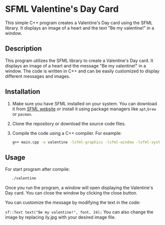 # SFML Valentine's Day Card

This simple C++ program creates a Valentine's Day card using the SFML library. It displays an image of a heart and the text "Be my valentine!" in a window.

## Description

This program utilizes the SFML library to create a Valentine's Day card. It displays an image of a heart and the message "Be my valentine!" in a window. The code is written in C++ and can be easily customized to display different messages and images.

## Installation

1. Make sure you have SFML installed on your system. You can download it from [SFML website](https://www.sfml-dev.org/download.php) or install it using package managers like `apt`,`brew` or `pacman`.

2. Clone the repository or download the source code files.

3. Compile the code using a C++ compiler. For example:

   ```bash
   g++ main.cpp -o valentine -lsfml-graphics -lsfml-window -lsfml-system
   ```
## Usage
For start program after compile:
```bash
   ./valentine
```
Once you run the program, a window will open displaying the Valentine's Day card. You can close the window by clicking the close button.

You can customize the message by modifying the text in the code:

`sf::Text text("Be my valentine!", font, 24);`
You can also change the image by replacing ily.jpg with your desired image file.
